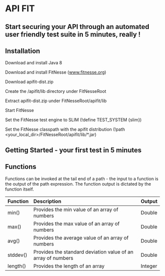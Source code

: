 # API FIT
## Start securing your API through an automated user friendly test suite in 5 minutes, really !


Installation
------------
Download and install Java 8

Download and install FitNesse (www.fitnesse.org)

Download apifit-dist.zip

Create the /apifit/lib directory under FitNesseRoot

Extract apifit-dist.zip under FitNesseRoot/apifit/lib

Start FitNesse

Set the FitNesse test engine to SLIM (!define TEST_SYSTEM {slim})

Set the FitNesse classpath with the apifit distribution (!path <your_local_dir>/FitNesseRoot/apifit/lib/*.jar)


Getting Started - your first test in 5 minutes
----------------------------------------------



Functions
---------

Functions can be invoked at the tail end of a path - the input to a function is the output of the path expression.
The function output is dictated by the function itself.

| Function                  | Description                                                        | Output    |
| :------------------------ | :----------------------------------------------------------------- |-----------|
| min()                    | Provides the min value of an array of numbers                       | Double    |
| max()                    | Provides the max value of an array of numbers                       | Double    |
| avg()                    | Provides the average value of an array of numbers                   | Double    |
| stddev()                 | Provides the standard deviation value of an array of numbers        | Double    |
| length()                 | Provides the length of an array                                     | Integer   |



